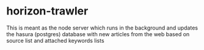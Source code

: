 # horizon-trawler

This is meant as the node server which runs in the background and updates the hasura (postgres) database with new
articles from the web based on source list and attached keywords lists
